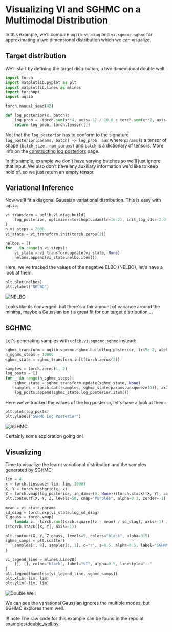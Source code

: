 # Visualizing VI and SGHMC on a Multimodal Distribution

In this example, we'll compare `uqlib.vi.diag` and `vi.sgmcmc.sghmc` for approximating
a two dimensional distribution which we can visualize.

## Target distribution

We'll start by defining the target distribution, a two dimensional double well

```python
import torch
import matplotlib.pyplot as plt
import matplotlib.lines as mlines
import torchopt
import uqlib

torch.manual_seed(42)

def log_posterior(x, batch):
    log_prob = -torch.sum(x**4, axis=-1) / 10.0 + torch.sum(x**2, axis=-1)
    return log_prob, torch.tensor([])
```

Not that the `log_posterior` has to conform to the signature `log_posterior(params, batch) -> log_prob, aux` where `params` is a tensor of shape `(batch_size, num_params)` and 
`batch` is a dictionary of tensors. More info on the
[constructing log posteriors](../log_posteriors.md) page.

In this simple, example we don't have varying batches so we'll just ignore that input.
We also don't have any auxiliary information we'd like to keep hold of, so we just
return an empty tensor.


## Variational Inference

Now we'll fit a diagonal Gaussian variational distribution. This is easy with `uqlib`:

```python
vi_transform = uqlib.vi.diag.build(
    log_posterior, optimizer=torchopt.adam(lr=1e-2), init_log_sds=-2.0
)
n_vi_steps = 2000
vi_state = vi_transform.init(torch.zeros(2))

nelbos = []
for _ in range(n_vi_steps):
    vi_state = vi_transform.update(vi_state, None)
    nelbos.append(vi_state.nelbo.item())
```

Here, we've tracked the values of the negative ELBO (NELBO), let's have a look at them:

```python
plt.plot(nelbos)
plt.ylabel("NELBO")
```

![NELBO](https://storage.googleapis.com/normal-blog-artifacts/uqlib/double_well_nelbo.png)

Looks like its converged, but there's a fair amount of variance around the minima,
maybe a Gaussian isn't a great fit for our target distribution....


## SGHMC

Let's generating samples with `uqlib.vi.sgmcmc.sghmc` instead:

```python
sghmc_transform = uqlib.sgmcmc.sghmc.build(log_posterior, lr=5e-2, alpha=1.0)
n_sghmc_steps = 10000
sghmc_state = sghmc_transform.init(torch.zeros(2))

samples = torch.zeros(1, 2)
log_posts = []
for _ in range(n_sghmc_steps):
    sghmc_state = sghmc_transform.update(sghmc_state, None)
    samples = torch.cat([samples, sghmc_state.params.unsqueeze(0)], axis=0)
    log_posts.append(sghmc_state.log_posterior.item())
```

Here we've tracked the values of the log posterior, let's have a look at them:

```python
plt.plot(log_posts)
plt.ylabel("SGHMC Log Posterior")
```

![SGHMC](https://storage.googleapis.com/normal-blog-artifacts/uqlib/double_well_sghmc_log_post.png)

Certainly some exploration going on!


## Visualizing

Time to visualize the learnt variational distribution and the samples generated by SGHMC:

```python
lim = 4
x = torch.linspace(-lim, lim, 1000)
X, Y = torch.meshgrid(x, x)
Z = torch.vmap(log_posterior, in_dims=(0, None))(torch.stack([X, Y], axis=-1), None)[0]
plt.contourf(X, Y, Z, levels=50, cmap="Purples", alpha=0.3, zorder=-1)

mean = vi_state.params
sd_diag = torch.exp(vi_state.log_sd_diag)
Z_gauss = torch.vmap(
    lambda z: -torch.sum(torch.square((z - mean) / sd_diag), axis=-1) / 2.0,
)(torch.stack([X, Y], axis=-1))

plt.contour(X, Y, Z_gauss, levels=5, colors="black", alpha=0.5)
sghmc_samps = plt.scatter(
    samples[:, 0], samples[:, 1], c="r", s=0.5, alpha=0.5, label="SGHMC Samples"
)

vi_legend_line = mlines.Line2D(
    [], [], color="black", label="VI", alpha=0.5, linestyle="--"
)
plt.legend(handles=[vi_legend_line, sghmc_samps])
plt.xlim(-lim, lim)
plt.ylim(-lim, lim)
```
![Double Well](https://storage.googleapis.com/normal-blog-artifacts/uqlib/double_well_compare.png)

We can see the variational Gaussian ignores the multiple modes, 
but SGHMC explores them well.

!!! note
    The raw code for this example can be found in the repo at [examples/double_well.py](https://github.com/normal-computing/uqlib/blob/main/examples/double_well.py).

